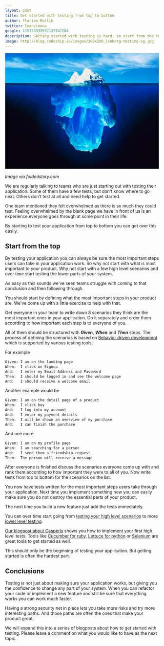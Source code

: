 ```yaml
---
layout: post
title: Get started with testing from top to bottom
author: Florian Motlik
twitter: leanvienna
google: 115123333592137547204
description: Getting started with testing is hard, so start from the top, not bottom
image: http://blog.codeship.io/images/200x200_iceberg-testing-og.jpg
---
```

![Iceberg top to bottom](/images/top-to-bottom-testing/iceberg-top-down-testing.jpg)

*Image via foldedstory.com*

We are regularly talking to teams who are just starting out with testing
their application. Some of them have a few tests, but don't know where
to go next. Others don't test at all and need help to get started.

One team mentioned they felt overwhelmed as
there is so much they could test. Feeling overwhelmed by the blank page
we have in front of us is an experience everyone goes through at some
point in their life.

By starting to test your application from top to bottom you can get over
this easily.

## Start from the top

By testing your application you can always be sure the most important steps
users can take in your application work. So why not start with what is
most important to your product. Why not start with a few high level
scenarios and over time start testing the lower parts of your system.

As easy as this sounds we've seen teams struggle with coming to that
conclusion and then following through.

You should start by defining what the most important steps in your product are.
We've come up with a little exercise to help with that.

Get everyone in your team to write down 8 scenarios they think
are the most important ones in your application. Do it
separately and order them according to how important each step is to
everyone of you.

All of them should be
structured with ***Given***, ***When*** and ***Then*** steps.
The process of defining the scenarios is based on [Behavior driven
development](http://en.wikipedia.org/wiki/Behavior-driven_development)
which is supported by various testing tools.

For example

    Given: I am on the landing page
    When:  I click on Signup
    And:   I enter my Email Address and Password
    Then:  I should be logged in and see the welcome page
    And:   I should receive a welcome email

Another example would be

    Given: I am on the detail page of a product
    When:  I click buy
    And:   I log into my account
    And:   I enter my payment details
    Then:  I will be shown an overview of my purchase
    And:   I can finish the purchase

And one more

    Given: I am on my profile page
    When:  I am searching for a person
    And:   I send them a friendship request
    Then:  The person will receive a message

After everyone is finished discuss the scenarios everyone came up with and
rank them according to how important they were to all of you. Now write
tests from top to bottom for the scenarios on the list.

You now have tests written for the most important steps users take
through your application. Next time you implement something new you can
easily make sure you do not destroy the essential parts of your product.

The next time you build a new feature just add the tests immediately.

You can over time start going from [testing your high level scenarios](http://en.wikipedia.org/wiki/Behavior-driven_development) to
more [lower level testing](http://en.wikipedia.org/wiki/Unit_testing).

[Our blogpost about
Casperjs](http://blog.codeship.io/2013/03/07/Smoke-Testing-with-Casperjs.html) shows you
how to implement your first high level tests. Tools like [Cucumber for
ruby](http://cukes.info/), [Lettuce for python](https://github.com/gabrielfalcao/lettuce)
or [Selenium](http://docs.seleniumhq.org/) are great tools to get
started as well.

This should only be the beginning of testing your application. But
getting started is often the hardest part.

## Conclusions
Testing is not just about making sure your application works, but
giving you the confidence to change any part of your system. When you
can refactor your code or implement a new feature and still be sure that
everything works you can work much faster.

Having a strong security net in place lets you take more risks and
try more interesting paths. And those paths are often the ones that
make your product great.

We will expand this into a series of blogposts about how to get started
with testing. Please leave a comment on what you would like to have as
the next topic.
